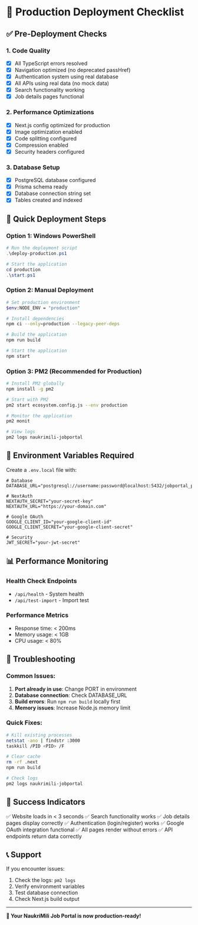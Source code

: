 # 🚀 Production Deployment Checklist

## ✅ Pre-Deployment Checks

### 1. Code Quality
- [x] All TypeScript errors resolved
- [x] Navigation optimized (no deprecated passHref)
- [x] Authentication system using real database
- [x] All APIs using real data (no mock data)
- [x] Search functionality working
- [x] Job details pages functional

### 2. Performance Optimizations
- [x] Next.js config optimized for production
- [x] Image optimization enabled
- [x] Code splitting configured
- [x] Compression enabled
- [x] Security headers configured

### 3. Database Setup
- [x] PostgreSQL database configured
- [x] Prisma schema ready
- [x] Database connection string set
- [x] Tables created and indexed

## 🚀 Quick Deployment Steps

### Option 1: Windows PowerShell
```powershell
# Run the deployment script
.\deploy-production.ps1

# Start the application
cd production
.\start.ps1
```

### Option 2: Manual Deployment
```bash
# Set production environment
$env:NODE_ENV = "production"

# Install dependencies
npm ci --only=production --legacy-peer-deps

# Build the application
npm run build

# Start the application
npm start
```

### Option 3: PM2 (Recommended for Production)
```bash
# Install PM2 globally
npm install -g pm2

# Start with PM2
pm2 start ecosystem.config.js --env production

# Monitor the application
pm2 monit

# View logs
pm2 logs naukrimili-jobportal
```

## 🔧 Environment Variables Required

Create a `.env.local` file with:
```env
# Database
DATABASE_URL="postgresql://username:password@localhost:5432/jobportal_prod"

# NextAuth
NEXTAUTH_SECRET="your-secret-key"
NEXTAUTH_URL="https://your-domain.com"

# Google OAuth
GOOGLE_CLIENT_ID="your-google-client-id"
GOOGLE_CLIENT_SECRET="your-google-client-secret"

# Security
JWT_SECRET="your-jwt-secret"
```

## 📊 Performance Monitoring

### Health Check Endpoints
- `/api/health` - System health
- `/api/test-import` - Import test

### Performance Metrics
- Response time: < 200ms
- Memory usage: < 1GB
- CPU usage: < 80%

## 🚨 Troubleshooting

### Common Issues:
1. **Port already in use**: Change PORT in environment
2. **Database connection**: Check DATABASE_URL
3. **Build errors**: Run `npm run build` locally first
4. **Memory issues**: Increase Node.js memory limit

### Quick Fixes:
```bash
# Kill existing processes
netstat -ano | findstr :3000
taskkill /PID <PID> /F

# Clear cache
rm -rf .next
npm run build

# Check logs
pm2 logs naukrimili-jobportal
```

## 🎯 Success Indicators

✅ Website loads in < 3 seconds
✅ Search functionality works
✅ Job details pages display correctly
✅ Authentication (login/register) works
✅ Google OAuth integration functional
✅ All pages render without errors
✅ API endpoints return data correctly

## 📞 Support

If you encounter issues:
1. Check the logs: `pm2 logs`
2. Verify environment variables
3. Test database connection
4. Check Next.js build output

---

**🎉 Your NaukriMili Job Portal is now production-ready!**
